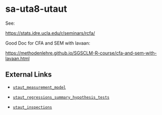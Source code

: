 # sa-uta8-utaut

See:

https://stats.idre.ucla.edu/r/seminars/rcfa/

Good Doc for CFA and SEM with lavaan:

https://methodenlehre.github.io/SGSCLM-R-course/cfa-and-sem-with-lavaan.html

## External Links

- [`utaut_measurement_model`](https://docs.google.com/spreadsheets/d/1WHBsCZX81NlSHInMkobqAG3AuAHDQWzwm26vkPg1_Bc/edit?usp=sharing)

- [`utaut_regressions_summary_hypothesis_tests`](https://docs.google.com/spreadsheets/d/1AHcCDWVFsDPtUZGhORTNi42ywqqzkCrZ6T0QRfu-bKE/edit?usp=sharing)

- [`utaut_inspections`](https://docs.google.com/document/d/1rc6cAruutQQgS_svfbdrTrtkklcNENBcZmfneix2yD4/edit?usp=sharing)